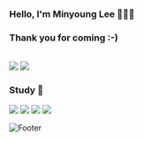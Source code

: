 ### Hello, I'm Minyoung Lee 🌊🌊🌊
### Thank you for coming :-)
<br/>

<img style="display:inline-block;" src="http://mazassumnida.wtf/api/v2/generate_badge?boj=pengsoo13">

<img style="display:inline-block;" src="http://mazandi.herokuapp.com/api?handle=pengsoo13&theme=warm"/>

### Study 📓
<img src="https://img.shields.io/badge/Python-3776AB?style=flat-square&logo=python&logoColor=white"/> <img src="https://img.shields.io/badge/HTML5-E34F26?style=flat-square&logo=html5&logoColor=white"/> <img src="https://img.shields.io/badge/CSS3-1572B6?style=flat-square&logo=css3&logoColor=white"/> <img src="https://img.shields.io/badge/JavaScript-F7DF1E?style=flat-square&logo=javascript&logoColor=white"/>

![Footer](https://capsule-render.vercel.app/api?type=waving&color=a5d9ff&height=150&section=footer)
